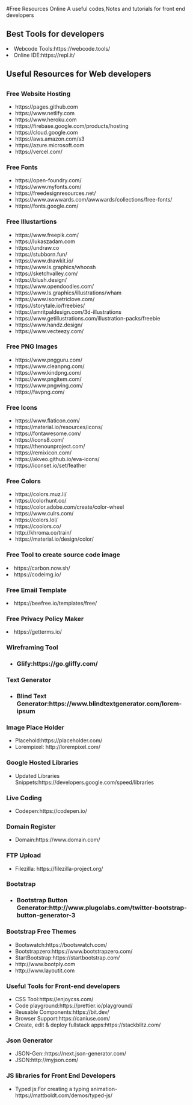 #Free Resources Online
A useful codes,Notes and tutorials for front end developers
<h2>Best Tools for developers</h2>
<li>Webcode Tools:https://webcode.tools/</li>
<li>Online IDE:https://repl.it/</li>

<h2>Useful Resources for Web developers<h2>

 <h3>Free Website Hosting</h3>
 <ul>
  <li>https://pages.github.com</li>
  <li>https://www.netlify.com</li>
  <li>https://www.heroku.com</li>
  <li>https://firebase.google.com/products/hosting</li>
  <li>https://cloud.google.com</li>
  <li>https://aws.amazon.com/s3</li>
  <li>https://azure.microsoft.com</li>
 <li>https://vercel.com/</li>
  </ul>

 <h3>Free Fonts</h3>
 <ul>
  <li>https://open-foundry.com/</li>
  <li>https://www.myfonts.com/</li>
  <li>https://freedesignresources.net/</li>
  <li>https://www.awwwards.com/awwwards/collections/free-fonts/</li>
  <li>https://fonts.google.com/</li>
  </ul>
 <h3>Free Illustartions</h3>
 <ul>
 <li>https://www.freepik.com/</li>
 <li>https://lukaszadam.com</li>
 <li>https://undraw.co</li>
 <li>https://stubborn.fun/</li>
 <li>https://www.drawkit.io/</li>
 <li>https://www.ls.graphics/whoosh</li>
 <li>https://sketchvalley.com/</li>
 <li>https://blush.design/</li>
 <li>https://www.opendoodles.com/</li>
 <li>https://www.ls.graphics/illustrations/wham</li>
 <li>https://www.isometriclove.com/</li>
 <li>https://storytale.io/freebies/</li>
 <li>https://amritpaldesign.com/3d-illustrations</li>
 <li>https://www.getillustrations.com/illustration-packs/freebie</li>
 <li>https://www.handz.design/</li>
 <li>https://www.vecteezy.com/</li>
 
 </ul>
 
  <h3>Free PNG Images</h3>
 <ul>
  <li>https://www.pngguru.com/</li>
  <li>https://www.cleanpng.com/</li>
  <li>https://www.kindpng.com/</li>
  <li>https://www.pngitem.com/</li>
  <li>https://www.pngwing.com/</li>
   <li>https://favpng.com/</li>
  </ul>
  
  <h3>Free Icons</h3>
 <ul>
  <li>https://www.flaticon.com/</li>
  <li>https://material.io/resources/icons/</li>
  <li>https://fontawesome.com/</li>
  <li>https://icons8.com/</li>
  <li>https://thenounproject.com/</li>
  <li>https://remixicon.com/</li>
  <li>https://akveo.github.io/eva-icons/</li>
  <li>https://iconset.io/set/feather</li>
  </ul>
    <h3>Free Colors</h3>
 <ul>
  <li>https://colors.muz.li/</li>
  <li>https://colorhunt.co/</li>
  <li>https://color.adobe.com/create/color-wheel</li>
  <li>https://www.culrs.com/</li>
  <li>https://colors.lol/</li>
  <li>https://coolors.co/</li>
  <li>http://khroma.co/train/</li>
  <li>https://material.io/design/color/</li>
  </ul>
  
  <h3>Free Tool to create source code image</h3>
  <li>https://carbon.now.sh/</li>
  <li>https://codeimg.io/</li>
  
  <h3>Free Email Template</h3>
  <li>https://beefree.io/templates/free/</li>
  
  <h3>Free Privacy Policy Maker</h3>
  <li>https://getterms.io/</li>
  
  
 <h3>Wireframing Tool<h3>
 <ul>
   <li>Glify:https://go.gliffy.com/</li>
 </ul>
   <h3>Text Generator<h3>
 <ul>
   <li>Blind Text Generator:https://www.blindtextgenerator.com/lorem-ipsum</li>
 </ul>
  <h3>Image Place Holder</h3>
  <ul>
   <li>Placehold:https://placeholder.com/</li>
   <li>Lorempixel: http://lorempixel.com/</li>
  </ul>
  <h3>Google Hosted Libraries</h3>
  <ul>
  <li>Updated Libraries Snippets:https://developers.google.com/speed/libraries</li>
  </ul>
  <h3>Live Coding</h3>
  <ul>
   <li>Codepen:https://codepen.io/</li>
  </ul>
  <h3>Domain Register</h3>
  <ul>
   <li>Domain:https://www.domain.com/</li>
  </ul>
  <h3>FTP Upload</h3>
  <ul>
   <li>Filezilla: https://filezilla-project.org/</li>
  </ul>
  <h3>Bootstrap<h3>
   <ul>
    <li>
     Bootstrap Button Generator:http://www.plugolabs.com/twitter-bootstrap-button-generator-3
    </li> 
   </ul>
   <h3>Bootstrap Free Themes</h3>
   <ul>
    <li>Bootswatch:https://bootswatch.com/</li>
    <li>Bootstrapzero:https://www.bootstrapzero.com/</li>
    <li>StartBootstrap:https://startbootstrap.com/</li>
    <li>http://www.bootply.com</li>
    <li>http://www.layoutit.com</li>
  </ul>
   <h3>Useful Tools for Front-end developers </h3>
    <ul>
    <li>CSS Tool:https://enjoycss.com/</li>
     <li>Code playground:https://prettier.io/playground/</li>
     <li>Reusable Components:https://bit.dev/</li>
     <li>Browser Support:https://caniuse.com/</li>
     <li>Create, edit & deploy fullstack apps:https://stackblitz.com/</li>
    </ul>

   <h3>Json Generator</h3>
   <ul>
    <li>JSON-Gen::https://next.json-generator.com/</li>
    <li>JSON:http://myjson.com/</li>
   </ul>
   <h3>JS libraries for Front End Developers</h3>
   <ul>
    <li>Typed js:For creating a typing animation-
     https://mattboldt.com/demos/typed-js/</li>
   </ul>
   
